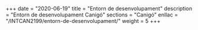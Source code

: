 +++
date        = "2020-06-19"
title       = "Entorn de desenvolupament"
description = "Entorn de desenvolupament Canigó"
sections    = "Canigó"
enllac		= "/INTCAN2199/entorn-de-desenvolupament/"
weight		= 5
+++
